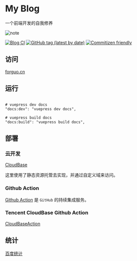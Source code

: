 
# My Blog

一个前端开发的自我修养

![note](https://forguo-1302175274.file.myqcloud.com/assets/imgs/logo.png)

[![Blog CI](https://github.com/wforguo/blog/actions/workflows/ci.yml/badge.svg)](https://github.com/wforguo/blog/actions/workflows/ci.yml)
[![GitHub tag (latest by date)](https://img.shields.io/github/v/tag/TencentCloudBase/cloudbase-action?label=cloudBaseAction&logo=github)](https://github.com/marketplace/actions/tencent-cloudbase-github-action) 
[![Commitizen friendly](https://img.shields.io/badge/commitizen-friendly-brightgreen?logo=github)](http://commitizen.github.io/cz-cli/)

## 访问

[forguo.cn](https://forguo.cn)

## 运行

```shell script

# vuepress dev docs
"docs:dev": "vuepress dev docs",

# vuepress build docs
"docs:build": "vuepress build docs",

```

## 部署

### 云开发

[CloudBase](https://docs.cloudbase.net/)

这里使用了静态资源托管去实现，并通过自定义域来访问。

### Github Action

[Github Action](https://github.com/features/actions) 是 `GitHub` 的持续集成服务。

### Tencent CloudBase Github Action

[CloudBaseAction](https://github.com/TencentCloudBase/cloudbase-action)

## 统计

[百度统计](https://tongji.baidu.com/web/welcome/login)
